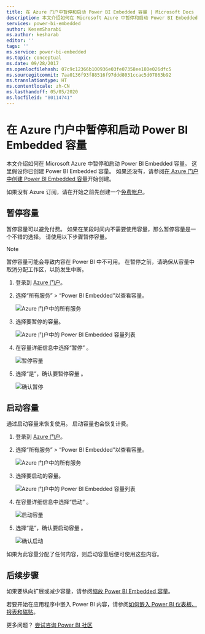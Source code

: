 ```yaml
---
title: 在 Azure 门户中暂停和启动 Power BI Embedded 容量 | Microsoft Docs
description: 本文介绍如何在 Microsoft Azure 中暂停和启动 Power BI Embedded 容量。
services: power-bi-embedded
author: KesemSharabi
ms.author: kesharab
editor: ''
tags: ''
ms.service: power-bi-embedded
ms.topic: conceptual
ms.date: 09/28/2017
ms.openlocfilehash: 07c9c12366b100936e03fe07358ee180e026dfc5
ms.sourcegitcommit: 7aa0136f93f88516f97ddd8031ccac5d07863b92
ms.translationtype: HT
ms.contentlocale: zh-CN
ms.lasthandoff: 05/05/2020
ms.locfileid: "80114741"
---
```

# <a name="pause-and-start-your-power-bi-embedded-capacity-in-the-azure-portal"></a>在 Azure 门户中暂停和启动 Power BI Embedded 容量

本文介绍如何在 Microsoft Azure 中暂停和启动 Power BI Embedded 容量。 这里假设你已创建 Power BI Embedded 容量。 如果还没有，请参阅[在 Azure 门户中创建 Power BI Embedded 容量](azure-pbie-create-capacity.md)开始创建。

如果没有 Azure 订阅，请在开始之前先创建一个[免费帐户](https://azure.microsoft.com/free/)。

## <a name="pause-your-capacity"></a>暂停容量

暂停容量可以避免付费。 如果在某段时间内不需要使用容量，那么暂停容量是一个不错的选择。 请使用以下步骤暂停容量。

> [!NOTE]
> 暂停容量可能会导致内容在 Power BI 中不可用。 在暂停之前，请确保从容量中取消分配工作区，以防发生中断。

1. 登录到 [Azure 门户](https://portal.azure.com/)。

2. 选择“所有服务” > “Power BI Embedded”以查看容量。

    ![Azure 门户中的所有服务](media/azure-pbie-pause-start/azure-portal-more-services.png)

3. 选择要暂停的容量。

    ![Azure 门户中的 Power BI Embedded 容量列表](media/azure-pbie-pause-start/azure-portal-capacity-list.png)

4. 在容量详细信息中选择“暂停”  。

    ![暂停容量](media/azure-pbie-pause-start/azure-portal-pause-capacity.png)

5. 选择“是”，确认要暂停容量  。

    ![确认暂停](media/azure-pbie-pause-start/azure-portal-confirm-pause.png)

## <a name="start-your-capacity"></a>启动容量

通过启动容量来恢复使用。 启动容量也会恢复计费。

1. 登录到 [Azure 门户](https://portal.azure.com/)。

2. 选择“所有服务” > “Power BI Embedded”以查看容量。

    ![Azure 门户中的所有服务](media/azure-pbie-pause-start/azure-portal-more-services.png)

3. 选择要启动的容量。

    ![Azure 门户中的 Power BI Embedded 容量列表](media/azure-pbie-pause-start/azure-portal-capacity-list.png)

4. 在容量详细信息中选择“启动”  。

    ![启动容量](media/azure-pbie-pause-start/azure-portal-start-capacity.png)

5. 选择“是”，确认要启动容量  。

    ![确认启动](media/azure-pbie-pause-start/azure-portal-confirm-start.png)

如果为此容量分配了任何内容，则启动容量后便可使用这些内容。

## <a name="next-steps"></a>后续步骤

如果要纵向扩展或减少容量，请参阅[缩放 Power BI Embedded 容量](azure-pbie-scale-capacity.md)。

若要开始在应用程序中嵌入 Power BI 内容，请参阅[如何嵌入 Power BI 仪表板、报表和磁贴](https://powerbi.microsoft.com/documentation/powerbi-developer-embedding-content/)。

更多问题？ [尝试咨询 Power BI 社区](https://community.powerbi.com/)